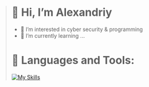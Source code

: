 > # 👋 Hi, I’m Alexandriy
> - 👀 I’m interested in cyber security & programming
> - 🌱 I’m currently learning ...
> # 🔨 Languages and Tools:
> [![My Skills](https://skillicons.dev/icons?i=c,cpp,cs,java,vscode,visualstudio,obsidian,github&perline=4)](https://skillicons.dev)